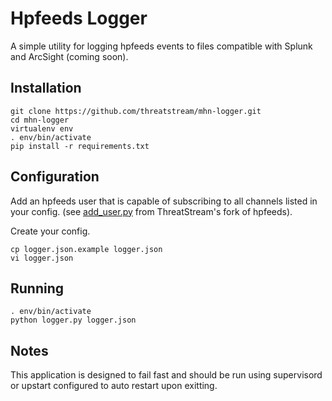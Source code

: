 # Hpfeeds Logger

A simple utility for logging hpfeeds events to files compatible with Splunk and ArcSight (coming soon).

## Installation

```
git clone https://github.com/threatstream/mhn-logger.git
cd mhn-logger
virtualenv env
. env/bin/activate
pip install -r requirements.txt
```

## Configuration

Add an hpfeeds user that is capable of subscribing to all channels listed in your config. (see [add_user.py](https://github.com/threatstream/hpfeeds/blob/master/broker/add_user.py) from ThreatStream's fork of hpfeeds).

Create your config.

```
cp logger.json.example logger.json
vi logger.json
```

## Running

```
. env/bin/activate
python logger.py logger.json
```

## Notes

This application is designed to fail fast and should be run using supervisord or upstart configured to auto restart upon exitting.
